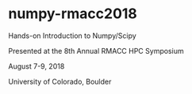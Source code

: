 # numpy-rmacc2018
  Hands-on Introduction to Numpy/Scipy

  Presented at the 8th Annual RMACC HPC Symposium

  August 7-9, 2018

  University of Colorado, Boulder

